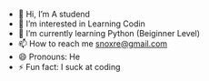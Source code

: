 - 👋 Hi, I’m A studend
- 👀 I’m interested in Learning Codin
- 🌱 I’m currently learning Python (Beiginner Level)
- 📫 How to reach me snoxre@gmail.com
- 😄 Pronouns: He
- ⚡ Fun fact: I suck at coding

<!---
TestUserForGame/TestUserForGame is a ✨ special ✨ repository because its `README.md` (this file) appears on your GitHub profile.
You can click the Preview link to take a look at your changes.
--->
